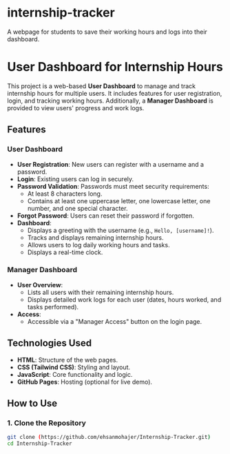 # internship-tracker
A webpage for students to save their working hours and logs into their dashboard.

# User Dashboard for Internship Hours

This project is a web-based **User Dashboard** to manage and track internship hours for multiple users. It includes features for user registration, login, and tracking working hours. Additionally, a **Manager Dashboard** is provided to view users' progress and work logs.

## Features

### User Dashboard
- **User Registration**: New users can register with a username and a password.
- **Login**: Existing users can log in securely.
- **Password Validation**: Passwords must meet security requirements:
  - At least 8 characters long.
  - Contains at least one uppercase letter, one lowercase letter, one number, and one special character.
- **Forgot Password**: Users can reset their password if forgotten.
- **Dashboard**:
  - Displays a greeting with the username (e.g., `Hello, [username]!`).
  - Tracks and displays remaining internship hours.
  - Allows users to log daily working hours and tasks.
  - Displays a real-time clock.

### Manager Dashboard
- **User Overview**:
  - Lists all users with their remaining internship hours.
  - Displays detailed work logs for each user (dates, hours worked, and tasks performed).
- **Access**:
  - Accessible via a "Manager Access" button on the login page.

## Technologies Used
- **HTML**: Structure of the web pages.
- **CSS (Tailwind CSS)**: Styling and layout.
- **JavaScript**: Core functionality and logic.
- **GitHub Pages**: Hosting (optional for live demo).

## How to Use
### 1. Clone the Repository
```bash
git clone (https://github.com/ehsanmohajer/Internship-Tracker.git)
cd Internship-Tracker
